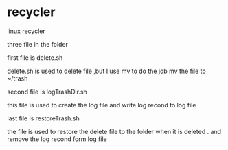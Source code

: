 # recycler
linux recycler 

three file in the folder

first file is delete.sh

  delete.sh is used to delete file ,but I use mv to do the job  mv the file to ~/trash
  
second file is logTrashDir.sh

  this file is used to create the log file and write log recond to log file

last file is restoreTrash.sh

  the file is used to restore the delete file to the folder when it is deleted . and remove the log recond form log file 
